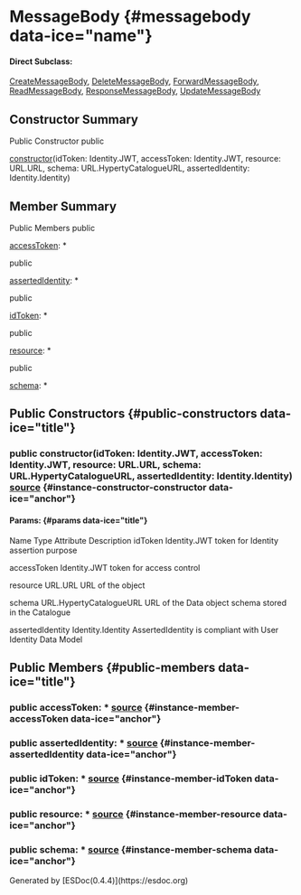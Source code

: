 <div class="self-detail detail">

MessageBody {#messagebody data-ice="name"}
===========

<div class="flat-list" data-ice="directSubclass">

#### Direct Subclass:

<div>

<span>[CreateMessageBody](../../../class/src/message-factory/MessageBody.js~CreateMessageBody.html)</span>,
<span>[DeleteMessageBody](../../../class/src/message-factory/MessageBody.js~DeleteMessageBody.html)</span>,
<span>[ForwardMessageBody](../../../class/src/message-factory/MessageBody.js~ForwardMessageBody.html)</span>,
<span>[ReadMessageBody](../../../class/src/message-factory/MessageBody.js~ReadMessageBody.html)</span>,
<span>[ResponseMessageBody](../../../class/src/message-factory/MessageBody.js~ResponseMessageBody.html)</span>,
<span>[UpdateMessageBody](../../../class/src/message-factory/MessageBody.js~UpdateMessageBody.html)</span>

</div>

</div>

</div>

<div data-ice="constructorSummary">

Constructor Summary
-------------------

Public Constructor <span class="access" data-ice="access">public</span>
<span class="override" data-ice="override"></span>
<div>

<span
data-ice="name"><span>[constructor](../../../class/src/message-factory/MessageBody.js~MessageBody.html#instance-constructor-constructor)</span></span><span
data-ice="signature">(idToken: <span>Identity.JWT</span>, accessToken:
<span>Identity.JWT</span>, resource: <span>URL.URL</span>, schema:
<span>URL.HypertyCatalogueURL</span>, assertedIdentity:
<span>Identity.Identity</span>)</span>

</div>

<div>

</div>

</div>

<div data-ice="memberSummary">

Member Summary
--------------

Public Members <span class="access" data-ice="access">public</span>
<span class="override" data-ice="override"></span>
<div>

<span
data-ice="name"><span>[accessToken](../../../class/src/message-factory/MessageBody.js~MessageBody.html#instance-member-accessToken)</span></span><span
data-ice="signature">: <span>\*</span></span>

</div>

<div>

</div>

<span class="access" data-ice="access">public</span> <span
class="override" data-ice="override"></span>
<div>

<span
data-ice="name"><span>[assertedIdentity](../../../class/src/message-factory/MessageBody.js~MessageBody.html#instance-member-assertedIdentity)</span></span><span
data-ice="signature">: <span>\*</span></span>

</div>

<div>

</div>

<span class="access" data-ice="access">public</span> <span
class="override" data-ice="override"></span>
<div>

<span
data-ice="name"><span>[idToken](../../../class/src/message-factory/MessageBody.js~MessageBody.html#instance-member-idToken)</span></span><span
data-ice="signature">: <span>\*</span></span>

</div>

<div>

</div>

<span class="access" data-ice="access">public</span> <span
class="override" data-ice="override"></span>
<div>

<span
data-ice="name"><span>[resource](../../../class/src/message-factory/MessageBody.js~MessageBody.html#instance-member-resource)</span></span><span
data-ice="signature">: <span>\*</span></span>

</div>

<div>

</div>

<span class="access" data-ice="access">public</span> <span
class="override" data-ice="override"></span>
<div>

<span
data-ice="name"><span>[schema](../../../class/src/message-factory/MessageBody.js~MessageBody.html#instance-member-schema)</span></span><span
data-ice="signature">: <span>\*</span></span>

</div>

<div>

</div>

</div>

<div data-ice="constructorDetails">

Public Constructors {#public-constructors data-ice="title"}
-------------------

<div class="detail" data-ice="detail">

### <span class="access" data-ice="access">public</span> <span data-ice="name">constructor</span><span data-ice="signature">(idToken: <span>Identity.JWT</span>, accessToken: <span>Identity.JWT</span>, resource: <span>URL.URL</span>, schema: <span>URL.HypertyCatalogueURL</span>, assertedIdentity: <span>Identity.Identity</span>)</span> <span class="right-info"> <span data-ice="source"><span>[source](../../../file/src/message-factory/MessageBody.js.html#lineNumber18)</span></span> </span> {#instance-constructor-constructor data-ice="anchor"}

<div data-ice="properties">

<div data-ice="properties">

#### Params: {#params data-ice="title"}

Name Type Attribute Description idToken <span>Identity.JWT</span> token
for Identity assertion purpose

accessToken <span>Identity.JWT</span> token for access control

resource <span>URL.URL</span> URL of the object

schema <span>URL.HypertyCatalogueURL</span> URL of the Data object
schema stored in the Catalogue

assertedIdentity <span>Identity.Identity</span> AssertedIdentity is
compliant with User Identity Data Model

</div>

</div>

</div>

</div>

<div data-ice="memberDetails">

Public Members {#public-members data-ice="title"}
--------------

<div class="detail" data-ice="detail">

### <span class="access" data-ice="access">public</span> <span data-ice="name">accessToken</span><span data-ice="signature">: <span>\*</span></span> <span class="right-info"> <span data-ice="source"><span>[source](../../../file/src/message-factory/MessageBody.js.html#lineNumber23)</span></span> </span> {#instance-member-accessToken data-ice="anchor"}

<div data-ice="properties">

</div>

</div>

<div class="detail" data-ice="detail">

### <span class="access" data-ice="access">public</span> <span data-ice="name">assertedIdentity</span><span data-ice="signature">: <span>\*</span></span> <span class="right-info"> <span data-ice="source"><span>[source](../../../file/src/message-factory/MessageBody.js.html#lineNumber29)</span></span> </span> {#instance-member-assertedIdentity data-ice="anchor"}

<div data-ice="properties">

</div>

</div>

<div class="detail" data-ice="detail">

### <span class="access" data-ice="access">public</span> <span data-ice="name">idToken</span><span data-ice="signature">: <span>\*</span></span> <span class="right-info"> <span data-ice="source"><span>[source](../../../file/src/message-factory/MessageBody.js.html#lineNumber21)</span></span> </span> {#instance-member-idToken data-ice="anchor"}

<div data-ice="properties">

</div>

</div>

<div class="detail" data-ice="detail">

### <span class="access" data-ice="access">public</span> <span data-ice="name">resource</span><span data-ice="signature">: <span>\*</span></span> <span class="right-info"> <span data-ice="source"><span>[source](../../../file/src/message-factory/MessageBody.js.html#lineNumber25)</span></span> </span> {#instance-member-resource data-ice="anchor"}

<div data-ice="properties">

</div>

</div>

<div class="detail" data-ice="detail">

### <span class="access" data-ice="access">public</span> <span data-ice="name">schema</span><span data-ice="signature">: <span>\*</span></span> <span class="right-info"> <span data-ice="source"><span>[source](../../../file/src/message-factory/MessageBody.js.html#lineNumber27)</span></span> </span> {#instance-member-schema data-ice="anchor"}

<div data-ice="properties">

</div>

</div>

</div>

</div>
Generated by [ESDoc<span
data-ice="esdocVersion">(0.4.4)</span>](https://esdoc.org)
